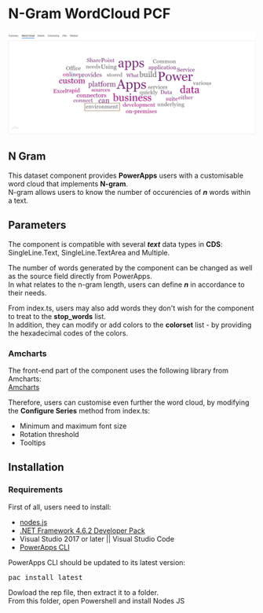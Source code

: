 # N-Gram WordCloud PCF
  
![](Screenshots/WordCloud.gif)

## N Gram
This dataset component provides **PowerApps** users with a customisable word cloud that implements **N-gram**.  
N-gram allows users to know the number of occurencies of **_n_** words within a text.

## Parameters
The component is compatible with several **_text_** data types in **CDS**: SingleLine.Text, SingleLine.TextArea and Multiple.  

The number of words generated by the component can be changed as well as the source field directly from PowerApps.  
In what relates to the n-gram length, users can define **_n_** in accordance to their needs.

From index.ts, users may also add words they don't wish for the component to treat to the **stop_words** list.  
In addition, they can modify or add colors to the **colorset** list - by providing the hexadecimal codes of the colors.

### Amcharts
The front-end part of the component uses the following library from Amcharts:   
[Amcharts](https://www.amcharts.com/docs/v4/chart-types/wordcloud/)

Therefore, users can customise even further the word cloud, by modifying the **Configure Series** method from index.ts:  
* Minimum and maximum font size
* Rotation threshold
* Tooltips

## Installation

### Requirements

First of all, users need to install:       
* [nodes.js](https://nodejs.org/en/download/)
* [.NET Framework 4.6.2 Developer Pack](https://dotnet.microsoft.com/download/dotnet-framework/net462)
* Visual Studio 2017 or later || Visual Studio Code
* [PowerApps CLI](https://docs.microsoft.com/en-us/powerapps/developer/common-data-service/powerapps-cli)

PowerApps CLI should be updated to its latest version:    
<pre>pac install latest</pre>    





Dowload the rep file, then extract it to a folder.  
From this folder, open Powershell and install Nodes JS 

